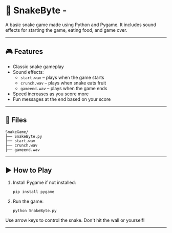 
# 🐍 SnakeByte -

A basic snake game made using Python and Pygame. It includes sound effects for starting the game, eating food, and game over.

---

## 🎮 Features

- Classic snake gameplay
- Sound effects:
  - `start.wav` – plays when the game starts
  - `crunch.wav` – plays when snake eats fruit
  - `gameend.wav` – plays when the game ends
- Speed increases as you score more
- Fun messages at the end based on your score

---

## 📁 Files

```
SnakeGame/
├── SnakeByte.py
├── start.wav
├── crunch.wav
├── gameend.wav
```

---

## ▶️ How to Play

1. Install Pygame if not installed:
   ```
   pip install pygame
   ```

2. Run the game:
   ```
   python SnakeByte.py
   ```

Use arrow keys to control the snake. Don't hit the wall or yourself!

---



